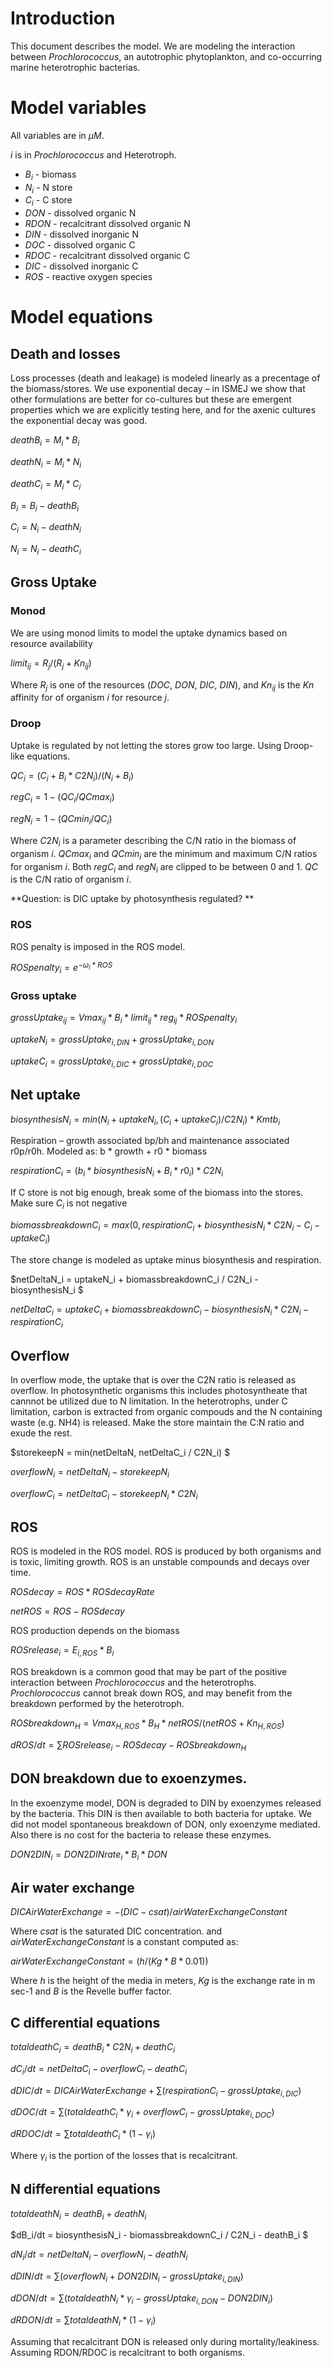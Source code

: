 # Introduction
This document describes the model. We are modeling  the interaction between *Prochlorococcus*, an autotrophic phytoplankton, and co-occurring marine heterotrophic bacterias.

# Model variables
All variables are in $\mu M$. 

*i* is in *Prochlorococcus* and Heterotroph.

* $B_i$ - biomass
* $N_i$ - N store
* $C_i$ - C store
* $DON$ - dissolved organic N
* $RDON$ - recalcitrant dissolved organic N
* $DIN$ - dissolved inorganic N
* $DOC$ - dissolved organic C
* $RDOC$ - recalcitrant dissolved organic C
* $DIC$ - dissolved inorganic C
* $ROS$ - reactive oxygen species

# Model equations
## Death and losses
Loss processes (death and leakage) is modeled linearly as a precentage of the biomass/stores.
We use exponential decay – in ISMEJ we show that other formulations are better for co-cultures but these are emergent properties which we are explicitly testing here, and for the axenic cultures the exponential decay was good.

$deathB_i = M_i * B_i$

$deathN_i = M_i * N_i$

$deathC_i = M_i * C_i$

$B_i = B_i - deathB_i$

$C_i = N_i - deathN_i$

$N_i = N_i - deathC_i$


## Gross Uptake
### Monod
We are using monod limits to model the uptake dynamics based on resource availability

$limit_{ij} = R_j / (R_j + Kn_{ij})$

Where $R_j$ is one of the resources ($DOC$, $DON$, $DIC$, $DIN$),
and $Kn_{ij}$ is the $Kn$ affinity for of organism *i* for resource *j*.


### Droop

Uptake is regulated by not letting the stores grow too large. Using Droop-like equations.


$QC_i = (C_i + B_i * C2N_i) / (N_i + B_i)$

$regC_i = 1 - (QC_i / QCmax_i)$

$regN_i = 1 - (QCmin_i / QC_i)$

Where $C2N_i$ is a parameter describing the C/N ratio in the biomass of organism *i*.
$QCmax_i$ and $QCmin_i$ are the minimum and maximum C/N ratios for organism *i*.
Both $regC_i$ and $regN_i$ are clipped to be between 0 and 1.
$QC$ is the C/N ratio of organism *i*.

**Question: is DIC uptake by photosynthesis regulated? **


### ROS
ROS penalty is imposed in the ROS model. 

$ROSpenalty_i = e^{- \omega_{i}*ROS}$


### Gross uptake 
$grossUptake_{ij} = Vmax_{ij} * B_{i} * limit_{ij}  * reg_{ij} * ROSpenalty_{i}$

$uptakeN_i = grossUptake_{i,DIN} +  grossUptake_{i,DON}$

$uptakeC_i = grossUptake_{i,DIC} +  grossUptake_{i,DOC}$


## Net uptake 

$biosynthesisN_i = min(N_i + uptakeN_i, (C_i + uptakeC_i) / C2N_i) * Kmtb_i$


Respiration – growth associated bp/bh and maintenance associated r0p/r0h.
Modeled as: b * growth + r0 * biomass

$respirationC_i = (b_i * biosynthesisN_i + B_i * r0_i) * C2N_i$


If C store is not big enough, break some of the biomass into the stores. Make sure $C_i$ is not negative

$biomassbreakdownC_i = max(0, respirationC_i +  biosynthesisN_i * C2N_i - C_i - uptakeC_i)$


The store change is modeled as uptake minus biosynthesis and respiration.

$netDeltaN_i = uptakeN_i + biomassbreakdownC_i / C2N_i - biosynthesisN_i $

$netDeltaC_i = uptakeC_i + biomassbreakdownC_i - biosynthesisN_i * C2N_i  - respirationC_i$


## Overflow

In overflow mode, the uptake that is over the C2N ratio is released as overflow.
In photosynthetic organisms this includes photosyntheate that cannnot be utilized due to N limitation.
In the heterotrophs, under C limitation, carbon is extracted from organic compouds and the N containing waste (e.g. NH4) is released.
Make the store maintain the C:N ratio and exude the rest.

$storekeepN = min(netDeltaN, netDeltaC_i / C2N_i) $

$overflowN_i = netDeltaN_i - storekeepN_i$

$overflowC_i = netDeltaC_i - storekeepN_i * C2N_i$

## ROS
ROS is modeled in the ROS model. ROS is produced by both organisms and is toxic, limiting growth.
ROS is an unstable compounds and decays over time.

$ROSdecay = ROS * ROSdecayRate$

$netROS = ROS - ROSdecay$

ROS production depends on the biomass

$ROSrelease_i = E_{i,ROS} * B_i$

ROS breakdown is a common good that may be part of the positive interaction between *Prochlorococcus* and the heterotrophs.
*Prochlorococcus* cannot break down ROS, and may benefit from the breakdown performed by the heterotroph.

$ROSbreakdown_H = Vmax_{H,ROS} * B_H * netROS / (netROS + Kn_{H,ROS})$

$dROS/dt = \sum{ROSrelease_i} - ROSdecay - ROSbreakdown_H$

## DON breakdown due to exoenzymes. 
In the exoenzyme model, DON is degraded to DIN by exoenzymes released by the bacteria. This DIN is then available to both bacteria for uptake.
We did not model spontaneous breakdown of DON, only exoenzyme mediated. Also there is no cost for the bacteria to release these enzymes.

$DON2DIN_i = DON2DINrate_i * B_i * DON$


## Air water exchange
$DICAirWaterExchange   = - (DIC - csat) / airWaterExchangeConstant$

Where $csat$ is the saturated DIC concentration. and $airWaterExchangeConstant$ is a constant computed as:

$airWaterExchangeConstant = (h / (Kg * B * 0.01))$

Where $h$ is the height of the media in meters,  $Kg$ is the exchange rate in m sec-1 
and $B$ is the Revelle buffer factor. 

## C differential equations

$totaldeathC_i = deathB_i * C2N_i + deathC_i$

$dC_i/dt = netDeltaC_i - overflowC_i - deathC_i$

$dDIC/dt = DICAirWaterExchange + \sum{(respirationC_i - grossUptake_{i,DIC})}$

$dDOC/dt = \sum{(totaldeathC_i * \gamma_{i} + overflowC_i - grossUptake_{i,DOC})}$

$dRDOC/dt = \sum{totaldeathC_i * (1 - \gamma_{i})}$

Where $\gamma_{i}$ is the portion of the losses that is recalcitrant. 


## N differential equations

$totaldeathN_i = deathB_i + deathN_i$

$dB_i/dt = biosynthesisN_i - biomassbreakdownC_i / C2N_i - deathB_i  $

$dN_i/dt = netDeltaN_i - overflowN_i - deathN_i$

$dDIN/dt = \sum{(overflowN_i + DON2DIN_i - grossUptake_{i,DIN})}$

$dDON/dt = \sum{(totaldeathN_i * \gamma_{i} - grossUptake_{i,DON} - DON2DIN_i)}$

$dRDON/dt = \sum{totaldeathN_i * (1 - \gamma_{i})}$


Assuming that recalcitrant DON is released only during mortality/leakiness.
Assuming RDON/RDOC is recalcitrant to both organisms.






